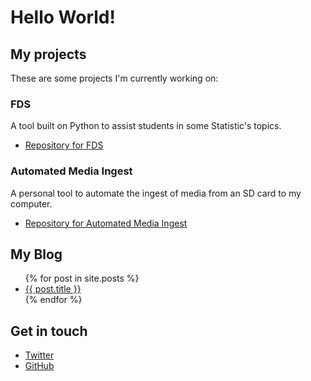 # Hello World!
## My projects
These are some projects I'm currently working on:

### FDS
A tool built on Python to assist students in some Statistic's topics.
<ul>
    <li><a href="https://github.com/markalbrand56/Frequency-Distribution_Statistics">Repository for FDS</a> </li>
</ul>

### Automated Media Ingest
A personal tool to automate the ingest of media from an SD card to my computer.
<ul>
    <li><a href="https://github.com/markalbrand56/Automated_Media_Ingest">Repository for Automated Media Ingest</a> </li>
</ul>

## My Blog
<ul>
    {% for post in site.posts %}
        <li><a href="{{ post.url }}">{{ post.title }}</a></li>
    {% endfor %}
</ul>

## Get in touch
<ul>
    <li><a href="https://twitter.com{{ site.twitter_username }}">Twitter</a> </li>
    <li><a href="https://twitter.com{{ site.github_username }}">GitHub</a> </li>
</ul>

